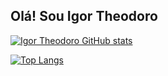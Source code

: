## Olá! Sou Igor Theodoro


[![Igor Theodoro GitHub stats](https://github-readme-stats.vercel.app/api?username=igoritzz&theme=transparent&show_icons=true&text_color=fff&icon_color=993939&border_radius=20&title_color=fff&card_width=370&ring_color=993939)](https://github.com/anuraghazra/github-readme-stats)

[![Top Langs](https://github-readme-stats.vercel.app/api/top-langs/?username=IGORITZZ&layout=compact&border_radius=10)](https://github.com/IGORITZZ/github-readme-stats)
